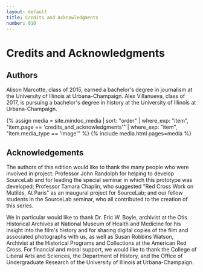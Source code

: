 ```yaml
---
layout: default
title: Credits and Acknowledgments
number: 010 
---
```


# Credits and Acknowledgments

## Authors

Alison Marcotte, class of 2015, earned a bachelor's degree in journalism at the University of Illinois at Urbana-Champaign.
Alex Villanueva, class of 2017, is pursuing a bachelor's degree in history at the University of Illinois at Urbana-Champaign.

{% assign media = site.mindoc_media | sort: "order" | where_exp: "item", "item.page == 'credits_and_acknowledgments'" | where_exp: "item", "item.media_type == 'image'" %} 
{% include media.html pages=media %}

## Acknowledgements

The authors of this edition would like to thank the many people who were involved in project: Professor John Randolph for helping to develop SourceLab and for leading the special seminar in which this prototype was developed; Professor Tamara Chaplin, who suggested "Red Cross Work on Mutilés, At Paris" as an inaugural project for SourceLab; and our fellow students in the SourceLab seminar, who all contributed to the creation of this series.

We in particular would like to thank Dr. Eric W. Boyle, archivist at the Otis Historical Archives at National Museum of Health and Medicine for his insight into the film's history and for sharing digital copies of the film and associated photographs with us, as well as Susan Robbins Watson, Archivist at the Historical Programs and Collections at the American Red Cross. For financial and moral support, we would like to thank the College of Liberal Arts and Sciences, the Department of History, and the Office of Undergraduate Research of the University of Illinois at Urbana-Champaign.
